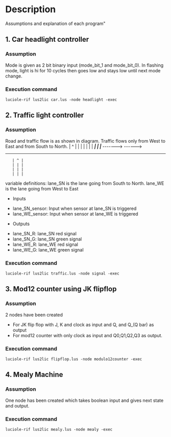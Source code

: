 # Description
Assumptions and explanation of each program"

## 1. Car headlight controller
### Assumption
Mode is given as 2 bit binary input (mode_bit_1 and mode_bit_0).
In flashing mode, light is hi for 10 cycles then goes low and stays low until next mode change.
### Execution command
`luciole-rif lus2lic car.lus -node headlight -exec`

## 2. Traffic light controller
### Assumption
Road and traffic flow is as shown in diagram. Traffic flows only from West to East and from South to North.
       | ^ |
       | | |
       | | |
_______| | |_______
------->    ------>
_______     _______
       | ^ |
       | | |
       | | |
       | | |
variable definitions: lane_SN is the lane going from South to North. lane_WE is the lane going from West to East
* Inputs
- lane_SN_sensor: Input when sensor at lane_SN is triggered
- lane_WE_sensor: Input when sensor at lane_WE is triggered
* Outputs
- lane_SN_R: lane_SN red signal
- lane_SN_G: lane_SN green signal
- lane_WE_R: lane_WE red signal
- lane_WE_G: lane_WE green signal
### Execution command
`luciole-rif lus2lic traffic.lus -node signal -exec`

## 3. Mod12 counter using JK flipflop
### Assumption
2 nodes have been created 
* For JK flip flop with J, K and clock as input and Q, and Q_(Q bar) as output
* For mod12 counter with only clock as input and Q0,Q1,Q2,Q3 as output.

### Execution command
`luciole-rif lus2lic flipflop.lus -node modulo12counter -exec`

## 4. Mealy Machine
### Assumption
One node has been created which takes boolean input and gives next state and output.

### Execution command
`luciole-rif lus2lic mealy.lus -node mealy -exec`

